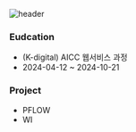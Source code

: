 ![header](https://capsule-render.vercel.app/api?type=rect&color=auto&height=300&section=header&text=FrontEnd%20Developer&fontSize=70)



### Eudcation
* (K-digital) AICC 웹서비스 과정
* 2024-04-12 ~ 2024-10-21

### Project
* PFLOW 
* WI

 
